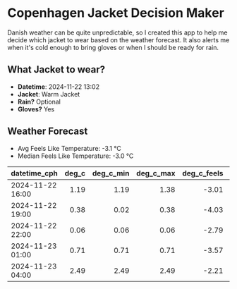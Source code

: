 
# Copenhagen Jacket Decision Maker

Danish weather can be quite unpredictable, so I created this app to help me decide which jacket to wear based on the weather forecast. 
It also alerts me when it's cold enough to bring gloves or when I should be ready for rain.

## What Jacket to wear?

- **Datetime**: 2024-11-22 13:02
- **Jacket**: Warm Jacket
- **Rain?** Optional
- **Gloves?** Yes

## Weather Forecast
- Avg Feels Like Temperature: -3.1 °C
- Median Feels Like Temperature: -3.0 °C

| datetime_cph     |   deg_c |   deg_c_min |   deg_c_max |   deg_c_feels | weather   | wind   | rain   |
|:-----------------|--------:|------------:|------------:|--------------:|:----------|:-------|:-------|
| 2024-11-22 16:00 |    1.19 |        1.19 |        1.38 |         -3.01 | Rain      | Low    | Low    |
| 2024-11-22 19:00 |    0.38 |        0.02 |        0.38 |         -4.03 | Snow      | Low    | None   |
| 2024-11-22 22:00 |    0.06 |        0.06 |        0.06 |         -2.79 | Clouds    | Low    | None   |
| 2024-11-23 01:00 |    0.71 |        0.71 |        0.71 |         -3.57 | Clouds    | Low    | None   |
| 2024-11-23 04:00 |    2.49 |        2.49 |        2.49 |         -2.21 | Clouds    | High   | None   |
        